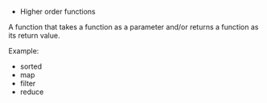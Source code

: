 * Higher order functions

A function that takes a function as a parameter and/or returns a function as its return value.

Example:
* sorted
* map
* filter
* reduce
